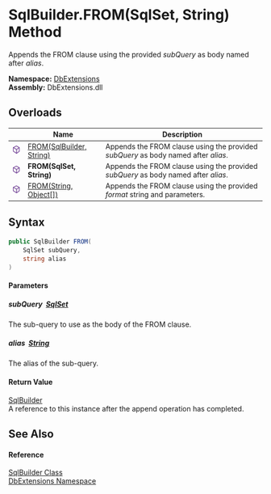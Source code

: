 SqlBuilder.FROM(SqlSet, String) Method
======================================
Appends the FROM clause using the provided *subQuery* as body named after *alias*.
  
**Namespace:** [DbExtensions][1]  
**Assembly:** DbExtensions.dll

Overloads
---------

|                  | Name                          | Description                                                                        |
| ---------------- | ----------------------------- | ---------------------------------------------------------------------------------- |
| ![Public method] | [FROM(SqlBuilder, String)][2] | Appends the FROM clause using the provided *subQuery* as body named after *alias*. |
| ![Public method] | **FROM(SqlSet, String)**      | Appends the FROM clause using the provided *subQuery* as body named after *alias*. |
| ![Public method] | [FROM(String, Object[])][3]   | Appends the FROM clause using the provided *format* string and parameters.         |


Syntax
------

```csharp
public SqlBuilder FROM(
	SqlSet subQuery,
	string alias
)
```

#### Parameters

##### *subQuery*  [SqlSet][4]
The sub-query to use as the body of the FROM clause.

##### *alias*  [String][5]
The alias of the sub-query.

#### Return Value
[SqlBuilder][6]  
A reference to this instance after the append operation has completed.

See Also
--------

#### Reference
[SqlBuilder Class][6]  
[DbExtensions Namespace][1]  

[1]: ../README.md
[2]: FROM.md
[3]: FROM_2.md
[4]: ../SqlSet/README.md
[5]: https://learn.microsoft.com/dotnet/api/system.string
[6]: README.md
[Public method]: ../../icons/pubmethod.svg "Public method"